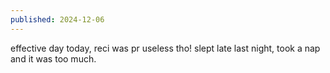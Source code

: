 ```yaml
---
published: 2024-12-06
---
```


effective day today, reci was pr useless tho! slept late last night, took a nap and it was too much.